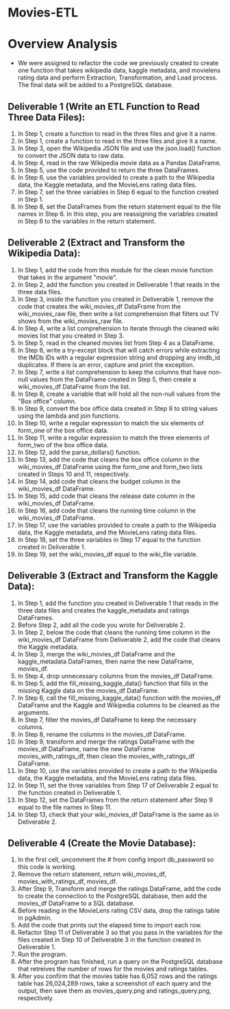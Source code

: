 # Movies-ETL

# Overview Analysis
- We were assigned to refactor the code we previously created to create one function that takes wikipedia data, kaggle metadata, and movielens rating data and perform Extraction, Transformation, and Load process. The final data will be added to a PostgreSQL database.

## Deliverable 1 (Write an ETL Function to Read Three Data Files):
1. In Step 1, create a function to read in the three files and give it a name.
2. In Step 1, create a function to read in the three files and give it a name.
3. In Step 3, open the Wikipedia JSON file and use the json.load() function to convert the JSON data to raw data.
4. In Step 4, read in the raw Wikipedia movie data as a Pandas DataFrame.
5. In Step 5, use the code provided to return the three DataFrames.
6. In Step 6, use the variables provided to create a path to the Wikipedia data, the Kaggle metadata, and the MovieLens rating data files.
7. In Step 7, set the three variables in Step 6 equal to the function created in Step 1.
8. In Step 8, set the DataFrames from the return statement equal to the file names in Step 6. In this step, you are reassigning the variables created in Step 6 to the variables in the return statement.

## Deliverable 2 (Extract and Transform the Wikipedia Data):
1. In Step 1, add the code from this module for the clean movie function that takes in the argument "movie".
2. In Step 2, add the function you created in Deliverable 1 that reads in the three data files.
3. In Step 3, inside the function you created in Deliverable 1, remove the code that creates the wiki_movies_df DataFrame from the wiki_movies_raw file, then write a list comprehension that filters out TV shows from the wiki_movies_raw file.
4. In Step 4, write a list comprehension to iterate through the cleaned wiki movies list that you created in Step 3.
5. In Step 5, read in the cleaned movies list from Step 4 as a DataFrame.
6. In Step 6, write a try-except block that will catch errors while extracting the IMDb IDs with a regular expression string and dropping any imdb_id duplicates. If there is an error, capture and print the exception.
7. In Step 7, write a list comprehension to keep the columns that have non-null values from the DataFrame created in Step 5, then create a wiki_movies_df DataFrame from the list.
8. In Step 8, create a variable that will hold all the non-null values from the "Box office" column.
9. In Step 9, convert the box office data created in Step 8 to string values using the lambda and join functions.
10. In Step 10, write a regular expression to match the six elements of form_one of the box office data.
11. In Step 11, write a regular expression to match the three elements of form_two of the box office data.
12. In Step 12, add the parse_dollars() function.
13. In Step 13, add the code that cleans the box office column in the wiki_movies_df DataFrame using the form_one and form_two lists created in Steps 10 and 11, respectively.
14. In Step 14, add code that cleans the budget column in the wiki_movies_df DataFrame.
15. In Step 15, add code that cleans the release date column in the wiki_movies_df DataFrame.
16. In Step 16, add code that cleans the running time column in the wiki_movies_df DataFrame.
17. In Step 17, use the variables provided to create a path to the Wikipedia data, the Kaggle metadata, and the MovieLens rating data files.
18. In Step 18, set the three variables in Step 17 equal to the function created in Deliverable 1.
19. In Step 19, set the wiki_movies_df equal to the wiki_file variable.

## Deliverable 3 (Extract and Transform the Kaggle Data):
1. In Step 1, add the function you created in Deliverable 1 that reads in the three data files and creates the kaggle_metadata and ratings DataFrames.
2. Before Step 2, add all the code you wrote for Deliverable 2.
3. In Step 2, below the code that cleans the running time column in the wiki_movies_df DataFrame from Deliverable 2, add the code that cleans the Kaggle metadata.
4. In Step 3, merge the wiki_movies_df DataFrame and the kaggle_metadata DataFrames, then name the new DataFrame, movies_df.
5. In Step 4, drop unnecessary columns from the movies_df DataFrame.
6. In Step 5, add the fill_missing_kaggle_data() function that fills in the missing Kaggle data on the movies_df DataFrame.
7. In Step 6, call the fill_missing_kaggle_data() function with the movies_df DataFrame and the Kaggle and Wikipedia columns to be cleaned as the arguments.
8. In Step 7, filter the movies_df DataFrame to keep the necessary columns.
9. In Step 8, rename the columns in the movies_df DataFrame.
10. In Step 9, transform and merge the ratings DataFrame with the movies_df DataFrame, name the new DataFrame movies_with_ratings_df, then clean the movies_with_ratings_df DataFrame.
11. In Step 10, use the variables provided to create a path to the Wikipedia data, the Kaggle metadata, and the MovieLens rating data files.
12. In Step 11, set the three variables from Step 17 of Deliverable 2 equal to the function created in Deliverable 1.
13. In Step 12, set the DataFrames from the return statement after Step 9 equal to the file names in Step 11.
14. In Step 13, check that your wiki_movies_df DataFrame is the same as in Deliverable 2.

## Deliverable 4 (Create the Movie Database):
1. In the first cell, uncomment the # from config import db_password so this code is working.
2. Remove the return statement, return wiki_movies_df, movies_with_ratings_df, movies_df.
3. After Step 9, Transform and merge the ratings DataFrame, add the code to create the connection to the PostgreSQL database, then add the movies_df DataFrame to a SQL database.
4. Before reading in the MovieLens rating CSV data, drop the ratings table in pgAdmin.
5. Add the code that prints out the elapsed time to import each row.
6. Refactor Step 11 of Deliverable 3 so that you pass in the variables for the files created in Step 10 of Deliverable 3 in the function created in Deliverable 1.
7. Run the program.
8. After the program has finished, run a query on the PostgreSQL database that retreives the number of rows for the movies and ratings tables.
9. After you confirm that the movies table has 6,052 rows and the ratings table has 26,024,289 rows, take a screenshot of each query and the output, then save them as movies_query.png and ratings_query.png, respectively.




